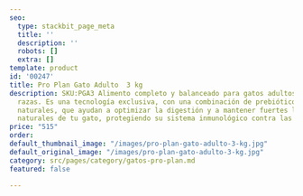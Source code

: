 ```yaml
---
seo:
  type: stackbit_page_meta
  title: ''
  description: ''
  robots: []
  extra: []
template: product
id: '00247'
title: Pro Plan Gato Adulto  3 kg
description: SKU:PGA3 Alimento completo y balanceado para gatos adultos de todas las
  razas. Es una tecnología exclusiva, con una combinación de prebióticos y antioxidantes
  naturales, que ayudan a optimizar la digestión y a mantener fuertes las defensas
  naturales de tu gato, protegiendo su sistema inmunológico contra las amenazas externas.
price: "515"
order: 
default_thumbnail_image: "/images/pro-plan-gato-adulto-3-kg.jpg"
default_original_image: "/images/pro-plan-gato-adulto-3-kg.jpg"
category: src/pages/category/gatos-pro-plan.md
featured: false

---
```

